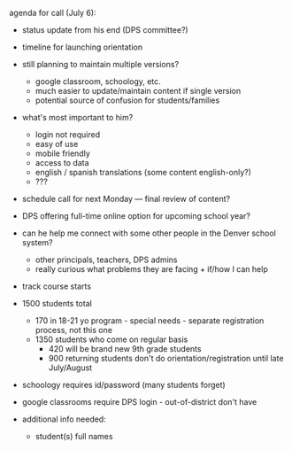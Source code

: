 agenda for call (July 6):

- status update from his end (DPS committee?)
- timeline for launching orientation
- still planning to maintain multiple versions?
  - google classroom, schoology, etc.
  - much easier to update/maintain content if single version
  - potential source of confusion for students/families
- what's most important to him?
  - login not required
  - easy of use
  - mobile friendly
  - access to data
  - english / spanish translations (some content english-only?)
  - ???
- schedule call for next Monday — final review of content?
- DPS offering full-time online option for upcoming school year?
- can he help me connect with some other people in the Denver school system?

  - other principals, teachers, DPS admins
  - really curious what problems they are facing + if/how I can help

- track course starts
- 1500 students total
  - 170 in 18-21 yo program - special needs - separate registration process, not this one
  - 1350 students who come on regular basis
    - 420 will be brand new 9th grade students
    - 900 returning students don't do orientation/registration until late July/August
- schoology requires id/password (many students forget)
- google classrooms require DPS login - out-of-district don't have
- additional info needed:
  - student(s) full names
